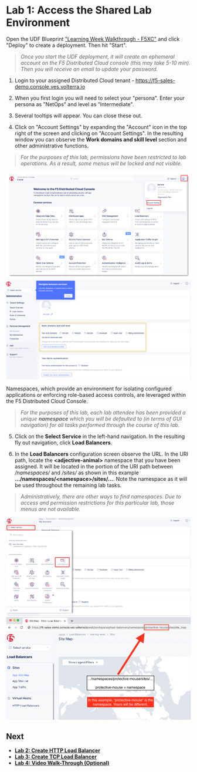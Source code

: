 Lab 1: Access the Shared Lab Environment
========================================

Open the UDF Blueprint ["Learning Week Walkthrough - F5XC"](https://udf.f5.com/b/c0ed9a8c-034a-4398-8729-2fb5afe66ace#documentation) and click "Deploy" to create a deployment. Then hit "Start".

> *Once you start the UDF deployment, it will create an ephemeral account on the F5 Distributed Cloud console (this may take 5-10 min). Then you will receive an email to update your password.*

1. Login to your assigned Distributed Cloud tenant - https://f5-sales-demo.console.ves.volterra.io

2. When you first login you will need to select your "persona". Enter your persona as "NetOps" and level as "Intermediate".

3. Several tooltips will appear. You can close these out.

4. Click on "Account Settings" by expanding the "Account" icon in the top right of the screen and clicking on "Account Settings". In the resulting window you can observe the **Work domains and skill level** section and other administrative functions.

> *For the purposes of this lab, permissions have been restricted to lab operations. As a result, some menus will be locked and not visible.*

![intro6.png](../images/intro6.png)
![intro7.png](../images/intro7.png)

Namespaces, which provide an environment for isolating configured applications or enforcing role-based access controls, are leveraged within the F5 Distributed Cloud Console.

> *For the purposes of this lab, each lab attendee has been provided a unique **namespace** which you will be defaulted to (in terms of GUI navigation) for all tasks performed through the course of this lab.*

5. Click on the **Select Service** in the left-hand navigation. In the resulting fly out navigation, click **Load Balancers**.

6. In the **Load Balancers** configuration screen observe the URL. In the URI path, locate the **\<adjective-animal\>** namespace that you have been assigned. It will be located in the portion of the URI path between */namespaces/* and */sites/* as shown in this example **…/namespaces/\<namespace\>/sites/…**. Note the namespace as it will be used throughout the remaining lab tasks.

> *Administratively, there are other ways to find namespaces. Due to access and permission restrictions for this particular lab, those menus are not available.*

![intro8.png](../images/intro8.png)
![intro9.png](../images/intro9.png)

Next
----

  - **[Lab 2: Create HTTP Load Balancer](lab2.md)**
  - **[Lab 3: Create TCP Load Balancer](lab3.md)**
  - **[Lab 4: Video Walk-Through (Optional)](lab4.md)**
